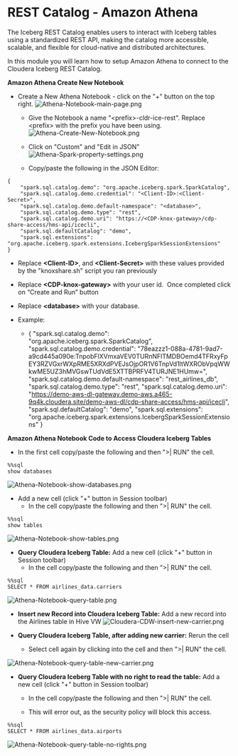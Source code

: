 # REST Catalog - Amazon Athena

The Iceberg REST Catalog enables users to interact with Iceberg tables using a standardized REST API, making the catalog more accessible, scalable, and flexible for cloud-native and distributed architectures.

In this module you will learn how to setup Amazon Athena to connect to the Cloudera Iceberg REST Catalog.

**Amazon Athena Create New Notebook**

- Create a New Athena Notebook - click on the "+" button on the top right.
![Athena-Notebook-main-page.png](../../images/Athena-Notebook-main-page.png)

   - Give the Notebook a name "\<prefix>-cldr-ice-rest".  Replace \<prefix> with the prefix you have been using.
![Athena-Create-New-Notebook.png](../../images/Athena-Create-New-Notebook.png)

   - Click on "Custom" and "Edit in JSON"
![Athena-Spark-property-settings.png](../../images/Athena-Spark-property-settings.png)

   - Copy/paste the following in the JSON Editor:

```
{
    "spark.sql.catalog.demo": "org.apache.iceberg.spark.SparkCatalog",
    "spark.sql.catalog.demo.credential": "<Client-ID>:<Client-Secret>",
    "spark.sql.catalog.demo.default-namespace": "<database>",
    "spark.sql.catalog.demo.type": "rest",
    "spark.sql.catalog.demo.uri": "https://<CDP-knox-gateway>/cdp-share-access/hms-api/icecli",
    "spark.sql.defaultCatalog": "demo",
    "spark.sql.extensions": "org.apache.iceberg.spark.extensions.IcebergSparkSessionExtensions"
}
```

   - Replace **\<Client-ID>**, and **\<Client-Secret>** with these values provided by the "knoxshare.sh" script you ran previously

   - Replace **\<CDP-knox-gateway>** with your user id.  Once completed click on “Create and Run” button

   - Replace **\<database>** with your database.

   - Example:
      - {
       "spark.sql.catalog.demo": "org.apache.iceberg.spark.SparkCatalog",
       "spark.sql.catalog.demo.credential": "78eazzz1-088a-4781-9ad7-a9cd445a090e:TnpobFlXVmxaVEV0TURnNFlTMDBOemd4TFRxyFpEY3RZVGxrWXpRME5XRXdPVEJsOjpOR1V6TnpVd1ltWXRObVpqWWkwME5UZ3hMVGswTUdVdE5XTTBPRFV4TURJNE1HUmw=",
       "spark.sql.catalog.demo.default-namespace": "rest_airlines_db",
       "spark.sql.catalog.demo.type": "rest",
       "spark.sql.catalog.demo.uri": "https://demo-aws-dl-gateway.demo-aws.a465-9q4k.cloudera.site/demo-aws-dl/cdp-share-access/hms-api/icecli",
       "spark.sql.defaultCatalog": "demo",
       "spark.sql.extensions": "org.apache.iceberg.spark.extensions.IcebergSparkSessionExtensions"
      }

**Amazon Athena Notebook Code to Access Cloudera Iceberg Tables**

- In the first cell copy/paste the following and then ">| RUN" the cell.

```
%%sql
show databases
```

![Athena-Notebook-show-databases.png](../../images/Athena-Notebook-show-databases.png)

- Add a new cell (click "+" button in Session toolbar)
   - In the cell copy/paste the following and then ">| RUN" the cell.

```
%%sql
show tables
```

![Athena-Notebook-show-tables.png](../../images/Athena-Notebook-show-tables.png)

- **Query Cloudera Iceberg Table:** Add a new cell (click "+" button in Session toolbar)
   - In the cell copy/paste the following and then ">| RUN" the cell.

```
%%sql
SELECT * FROM airlines_data.carriers
```

![Athena-Notebook-query-table.png](../../images/Athena-Notebook-query-table.png)


- **Insert new Record into Cloudera Iceberg Table:** Add a new record into the Airlines table in Hive VW
![Cloudera-CDW-insert-new-carrier.png](../../images/Cloudera-CDW-insert-new-carrier.png)

- **Query Cloudera Iceberg Table, after adding new carrier:** Rerun the cell
   - Select cell again by clicking into the cell and then ">| RUN" the cell.

![Athena-Notebook-query-table-new-carrier.png](../../images/Athena-Notebook-query-table-new-carrier.png)

- **Query Cloudera Iceberg Table with no right to read the table:** Add a new cell (click "+" button in Session toolbar)
   - In the cell copy/paste the following and then ">| RUN" the cell.

   - This will error out, as the security policy will block this access.

```
%%sql
SELECT * FROM airlines_data.airports
```

![Athena-Notebook-query-table-no-rights.png](../../images/Athena-Notebook-query-table-no-rights.png)

                                      